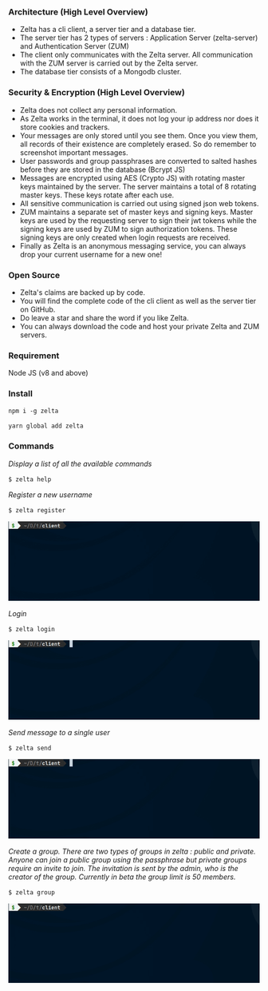 ### Architecture (High Level Overview)
* Zelta has a cli client, a server tier and a database tier.
* The server tier has 2 types of servers : Application Server (zelta-server) and Authentication Server (ZUM)
* The client only communicates with the Zelta server. All communication with the ZUM server is carried out by the Zelta server.
* The database tier consists of a Mongodb cluster.

### Security & Encryption (High Level Overview)
* Zelta does not collect any personal information.
* As Zelta works in the terminal, it does not log your ip address nor does it store cookies and trackers.
* Your messages are only stored until you see them. Once you view them, all records of their existence are completely erased.    So do remember to screenshot important messages.
* User passwords and group passphrases are converted to salted hashes before they are stored in the database (Bcrypt JS)
* Messages are encrypted using AES (Crypto JS) with rotating master keys maintained by the server. The server maintains a   total of 8 rotating master keys. These keys rotate after each use.
* All sensitive communication is carried out using signed json web tokens.
* ZUM maintains a separate set of master keys and signing keys. Master keys are used by the requesting server to sign their jwt tokens while the signing keys are used by ZUM to sign authorization tokens. These signing keys are only created when login requests are received.
* Finally as Zelta is an anonymous messaging service, you can always drop your current username for a new one!

### Open Source
* Zelta's claims are backed up by code.
* You will find the complete code of the cli client as well as the server tier on GitHub.
* Do leave a star and share the word if you like Zelta.
* You can always download the code and host your private Zelta and ZUM servers.

### Requirement
Node JS (v8 and above)

### Install
```
npm i -g zelta
```
```
yarn global add zelta
```

### Commands

*Display a list of all the available commands*
```sh
$ zelta help
```

*Register a new username*
```sh
$ zelta register
```
<p align="center">
  <img src = "https://raw.githubusercontent.com/zeltagq/docs/master/register.gif">
</p>

*Login*
```sh
$ zelta login
```
<p align="center">
  <img src = "https://raw.githubusercontent.com/zeltagq/docs/master/login.gif">
</p>

*Send message to a single user*
```sh
$ zelta send
```
<p align="center">
  <img src = "https://raw.githubusercontent.com/zeltagq/docs/master/send-msg.gif">
</p>

*Create a group. There are two types of groups in zelta : public and private. Anyone can join a public group using the passphrase but private groups require an invite to join. The invitation is sent by the admin, who is the creator of the group. Currently in beta the group limit is 50 members.*
```sh
$ zelta group
```
<p align="center">
  <img src = "https://raw.githubusercontent.com/zeltagq/docs/master/group-creation.gif">
</p>
